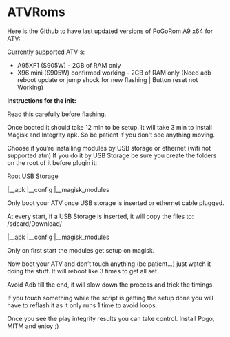# ATVRoms
Here is the Github to have last updated versions of PoGoRom A9 x64 for ATV:

Currently supported ATV's:
-  A95XF1 (S905W) - 2GB of RAM only
-  X96 mini (S905W) confirmed working - 2GB of RAM only (Need adb reboot update or jump shock for new flashing | Button reset not Working)

__Instructions for the init:__

Read this carefully before flashing.

Once booted it should take 12 min to be setup. 
It will take 3 min to install Magisk and Integrity apk. So be patient if you don't see anything moving.

Choose if you’re installing modules by USB storage or ethernet (wifi not supported atm)
If you do it by USB Storage be sure you create the folders on the root of it before plugin it:

Root USB Storage

|__apk
|__config
|__magisk_modules

Only boot your ATV once USB storage is inserted or ethernet cable plugged.

At every start, if a USB Storage is inserted, it will copy the files to:
/sdcard/Download/

|__apk
|__config
|__magisk_modules

Only on first start the modules get setup on magisk.

Now boot your ATV and don’t touch anything (be patient...) just watch it doing the stuff. It will reboot like 3 times to get all set.

Avoid Adb till the end, it will slow down the process and trick the timings.

If you touch something while the script is getting the setup done you will have to reflash it as it only runs 1 time to avoid loops.

Once you see the play integrity results you can take control.
Install Pogo, MITM and enjoy ;)
